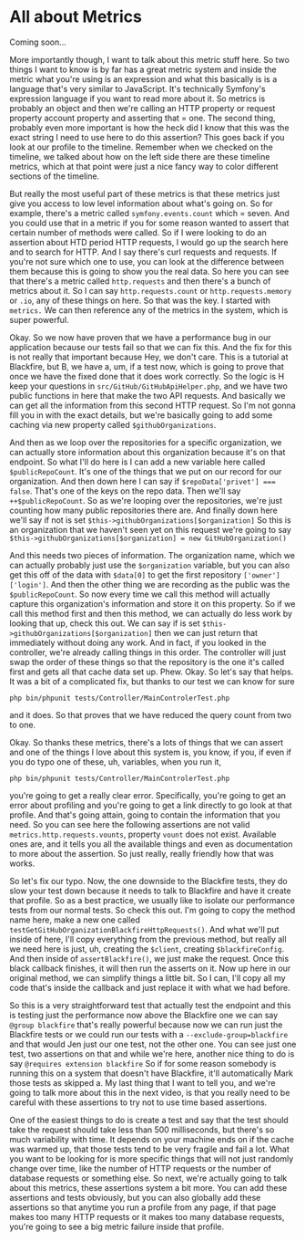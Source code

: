 # All about Metrics

Coming soon...

More importantly though, I want to talk about this metric stuff here. So two things I
want to know is by far has a great metric system and inside the metric what you're
using is an expression and what this basically is is a language that's very similar
to JavaScript. It's technically Symfony's expression language if you want to read
more about it. So metrics is probably an object and then we're calling an HTTP
property or request property account property and asserting that = one. The second
thing, probably even more important is how the heck did I know that this was the
exact string I need to use here to do this assertion? This goes back if you look at
our profile to the timeline. Remember when we checked on the timeline, we talked
about how on the left side there are these timeline metrics, which at that point were
just a nice fancy way to color different sections of the timeline.

But really the most useful part of these metrics is that these metrics just give you
access to low level information about what's going on. So for example, there's a
metric called `symfony.events.count` which = seven. And you could use that in a
metric if you for some reason wanted to assert that certain number of methods were
called. So if I were looking to do an assertion about HTD period HTTP requests, I
would go up the search here and to search for HTTP. And I say there's curl requests
and requests. If you're not sure which one to use, you can look at the difference
between them because this is going to show you the real data. So here you can see
that there's a metric called `http.requests` and then there's a bunch of metrics
about it. So I can say `http.requests.count` or `http.requests.memory`
or `.io`, any of these things on here. So that was the key. I started with `metrics.`
We can then reference any of the metrics in the system, which is super powerful.

Okay. So we now have proven that we have a performance bug in our application because
our tests fail so that we can fix this. And the fix for this is not really that
important because Hey, we don't care. This is a tutorial at Blackfire, but B, we have
a, um, if a test now, which is going to prove that once we have the fixed done that
it does work correctly. So the logic is H keep your questions in
`src/GitHub/GitHubApiHelper.php`, and we have two public functions in here that make the two API
requests. And basically we can get all the information from this second HTTP request.
So I'm not gonna fill you in with the exact details, but we're basically going to add
some caching via new  property called `$githubOrganizations`.

And then as we loop over the repositories for a specific organization, we can
actually store information about this organization because it's on that endpoint. So
what I'll do here is I can add a new variable here called `$publicRepoCount`. It's one
of the things that we put on our record for our organization. And then down here I
can say if `$repoData['privet'] === false`. That's one of the keys on
the repo data. Then we'll say `++$publicRepoCount`. So as we're looping over
the repositories, we're just counting how many public repositories there are. And
finally down here we'll say if not is set `$this->githubOrganizations[$organization]`
So this is an organization that we haven't seen yet on this
request we're going to say
`$this->githubOrganizations[$organization] = new GitHubOrganization()`

And this needs two pieces of information. The organization name, which we can
actually probably just use the `$organization` variable, but you can also get this off
of the data with `$data[0]` to get the first repository `['owner']['login']`. And then the
other thing we are recording as the public was the `$publicRepoCount`. So now every
time we call this method will actually capture this organization's information and
store it on this property. So if we call this method first and then this method, we
can actually do less work by looking that up, check this out. We can say if is set
`$this->githubOrganizations[$organization]` then we can just return
that immediately without doing any work. And in fact, if you looked in the
controller, we're already calling things in this order. The controller will just swap
the order of these things so that the repository is the one it's called first and
gets all that cache data set up. Phew. Okay. So let's say that helps. It was a bit of
a complicated fix, but thanks to our test we can know for sure

```terminal-silent
php bin/phpunit tests/Controller/MainControlerTest.php
```

and it does. So that proves that we have reduced the query count from two to one.

Okay. So thanks these metrics, there's a lots of things that we can assert and one of the
things I love about this system is, you know, if you, if even if you do typo one of
these, uh, variables, when you run it,

```terminal-silent
php bin/phpunit tests/Controller/MainControlerTest.php
```

you're going to get a really clear error.
Specifically, you're going to get an error about profiling and you're going to get a
link directly to go look at that profile. And that's going attain, going to contain
the information that you need. So you can see here the following assertions are not
valid `metrics.http.requests.vounts`, property `vount` does not exist. Available ones
are, and it tells you all the available things and even as documentation to more
about the assertion. So just really, really friendly how that was works.

So let's fix our typo. Now, the one downside to the Blackfire tests, they do slow your
test down because it needs to talk to Blackfire and have it create that profile. So
as a best practice, we usually like to isolate our performance tests from our normal
tests. So check this out. I'm going to copy the method name here, make a new one
called `testGetGitHubOrganizationBlackfireHttpRequests()`. And what we'll put
inside of here, I'll copy everything from the previous method, but really all we need
here is just, uh, creating the `$client`, creating `$blackfireConfig`. And then inside of
`assertBlackfire()`, we just make the request. Once this black callback finishes, it
will then run the asserts on it. Now up here in our original method, we can simplify
things a little bit. So I can, I'll copy all my code that's inside the callback and
just replace it with what we had before.

So this is a very straightforward test that actually test the endpoint and this is
testing just the performance now above the Blackfire one we can say `@group blackfire`
that's really powerful because now we can run just the Blackfire tests or
we could run our tests with a `--exclude-group=blackfire` and that would
Jen just our one test, not the other one. You can see just one test, two assertions
on that and while we're here, another nice thing to do is say
`@requires extension blackfire` So if for some reason somebody is running this on a system that
doesn't have Blackfire, it'll automatically Mark those tests as skipped a. My last
thing that I want to tell you, and we're going to talk more about this in the next
video, is that you really need to be careful with these assertions to try not to use
time based assertions.

One of the easiest things to do is create a test and say that the test should take
the request should take less than 500 milliseconds, but there's so much variability
with time. It depends on your machine ends on if the cache was warmed up, that those
tests tend to be very fragile and fail a lot. What you want to be looking for is more
specific things that will not just randomly change over time, like the number of HTTP
requests or the number of database requests or something else. So next, we're
actually going to talk about this metrics, these assertions system a bit more. You
can add these assertions and tests obviously, but you can also globally add these
assertions so that anytime you run a profile from any page, if that page makes too
many HTTP requests or it makes too many database requests, you're going to see a big
metric failure inside that profile.
